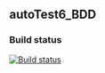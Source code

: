 ## autoTest6_BDD  
### Build status  
[![Build status](https://ci.appveyor.com/api/projects/status/ye25qb5hp294vfur?svg=true)](https://ci.appveyor.com/project/blackartqa/autotest6-bdd)
